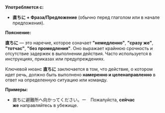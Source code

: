 
**Употребляется с:**

- **直ちに + Фраза/Предложение** (обычно перед глаголом или в начале предложения).


**Пояснение:**

**直ちに** — это наречие, которое означает **"немедленно"**, **"сразу же"**, **"тотчас"**, **"без промедления"**. Оно выражает крайнюю срочность и отсутствие задержек в выполнении действия. Часто используется в инструкциях, приказах или предупреждениях.

Ключевой нюанс **直ちに** заключается в том, что действие, о котором идет речь, должно быть выполнено **намеренно и целенаправленно** в ответ на определенную ситуацию или команду.


**Примеры:**

- 直ちに避難所へ向かってください。ー　Пожалуйста, **сейчас же** направляйтесь в убежище.